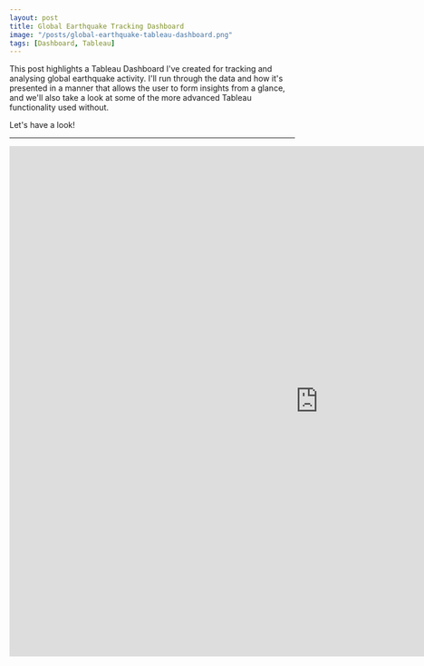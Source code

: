 ```yaml
---
layout: post
title: Global Earthquake Tracking Dashboard
image: "/posts/global-earthquake-tableau-dashboard.png"
tags: [Dashboard, Tableau]
---
```


This post highlights a Tableau Dashboard I've created for tracking and analysing global earthquake activity. 
I'll run through the data and how it's presented in a manner that allows the user to form insights from a glance, and
we'll also take a look at some of the more advanced Tableau functionality used without.

Let's have a look!

---

<iframe seamless frameborder="0" src="https://public.tableau.com/app/profile/blake.downward/viz/World_Earthquakes/EarthquakeTracker?:embed=yes&:display_count=yes&:showVizHome=no" width = '1090' height = '900'></iframe>